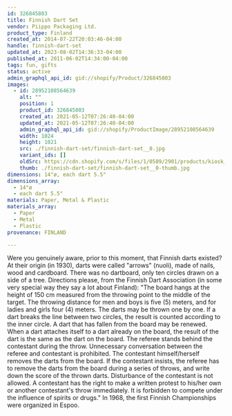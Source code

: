 ```yaml
---
id: 326845803
title: Finnish Dart Set
vendor: Piippo Packaging Ltd.
product_type: Finland
created_at: 2014-07-22T20:03:46-04:00
handle: finnish-dart-set
updated_at: 2023-08-02T14:36:33-04:00
published_at: 2011-06-02T14:34:00-04:00
tags: fun, gifts
status: active
admin_graphql_api_id: gid://shopify/Product/326845803
images:
  - id: 28952108564639
    alt: ""
    position: 1
    product_id: 326845803
    created_at: 2021-05-12T07:26:40-04:00
    updated_at: 2021-05-12T07:26:40-04:00
    admin_graphql_api_id: gid://shopify/ProductImage/28952108564639
    width: 1024
    height: 1021
    src: ./finnish-dart-set/finnish-dart-set__0.jpg
    variant_ids: []
    oldSrc: https://cdn.shopify.com/s/files/1/0589/2901/products/kiosk_fi_darts_1.jpg?v=1620818800
    thumb: ./finnish-dart-set/finnish-dart-set__0-thumb.jpg
dimensions: 14"ø, each dart 5.5"
dimensions_array:
  - 14"ø
  - each dart 5.5"
materials: Paper, Metal & Plastic
materials_array:
  - Paper
  - Metal
  - Plastic
provenance: FINLAND

---
```


Were you genuinely aware, prior to this moment, that Finnish darts existed? At their origin (in 1930), darts were called "arrows" (nuoli), made of nails, wood and cardboard. There was no dartboard, only ten circles drawn on a side of a tree. Directions please, from the Finnish Dart Association (in some very special way they say a lot about Finland): "The board hangs at the height of 150 cm measured from the throwing point to the middle of the target. The throwing distance for men and boys is five (5) meters, and for ladies and girls four (4) meters. The darts may be thrown one by one. If a dart breaks the line between two circles, the result is counted according to the inner circle. A dart that has fallen from the board may be renewed. When a dart attaches itself to a dart already on the board, the result of the dart is the same as the dart on the board. The referee stands behind the contestant during the throw. Unnecessary conversation between the referee and contestant is prohibited. The contestant himself/herself removes the darts from the board. If the contestant insists, the referee has to remove the darts from the board during a series of throws, and write down the score of the thrown darts. Disturbance of the contestant is not allowed. A contestant has the right to make a written protest to his/her own or another contestant's throw immediately. It is forbidden to compete under the influence of spirits or drugs." In 1968, the first Finnish Championships were organized in Espoo.